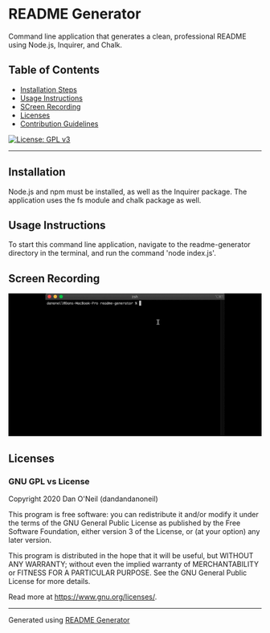 # README Generator
Command line application that generates a clean, professional README using Node.js, Inquirer, and Chalk.

## Table of Contents
- [Installation Steps](#installation)
- [Usage Instructions](#usage-instructions)
- [SCreen Recording](#screen-recording)
- [Licenses](#licenses)
- [Contribution Guidelines](#contribution-guidelines)

[![License: GPL v3](https://img.shields.io/badge/License-GPLv3-blue.svg)](https://www.gnu.org/licenses/gpl-3.0)

---
## Installation 
Node.js and npm must be installed, as well as the Inquirer package. The application uses the fs module and chalk package as well.

## Usage Instructions
To start this command line application, navigate to the readme-generator directory in the terminal, and run the command 'node index.js'.

## Screen Recording
![Demo Screen Recording](./assets/demo-x4.gif)

## Licenses
### GNU GPL vs License

Copyright 2020 Dan O'Neil (dandandanoneil)

This program is free software: you can redistribute it and/or modify it under the terms of the GNU General Public License as published by the Free Software Foundation, either version 3 of the License, or (at your option) any later version.

This program is distributed in the hope that it will be useful, but WITHOUT ANY WARRANTY; without even the implied warranty of MERCHANTABILITY or FITNESS FOR A PARTICULAR PURPOSE.  See the GNU General Public License for more details.

Read more at <https://www.gnu.org/licenses/>.

---
Generated using [README Generator](https://github.com/dandandanoneil/readme-generator)

